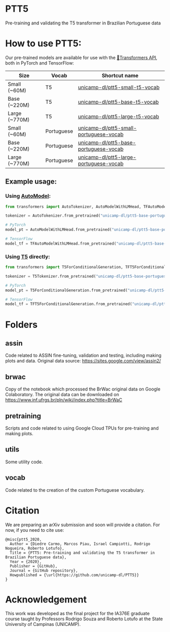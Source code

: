 # PTT5
Pre-training and validating the T5 transformer in Brazilian Portuguese data

# How to use PTT5:

Our pre-trained models are available for use with the  [🤗Transformers API](https://github.com/huggingface/transformers), both in PyTorch and TensorFlow:

| **Size** | **Vocab** | **Shortcut name**  |
| ---         | ---         |  ---          |
| Small (~60M)      |  T5         | [unicamp-dl/ptt5-small-t5-vocab](https://huggingface.co/unicamp-dl/ptt5-small-t5-vocab)                  |
| Base (~220M)      |  T5         | [unicamp-dl/ptt5-base-t5-vocab](https://huggingface.co/unicamp-dl/ptt5-base-t5-vocab)                    |
| Large (~770M)       |  T5         | [unicamp-dl/ptt5-large-t5-vocab](https://huggingface.co/unicamp-dl/ptt5-large-t5-vocab)                  |
| Small (~60M)       |  Portuguese | [unicamp-dl/ptt5-small-portuguese-vocab](https://huggingface.co/unicamp-dl/ptt5-small-portuguese-vocab)  |
| Base (~220M)        |  Portuguese | [unicamp-dl/ptt5-base-portuguese-vocab](https://huggingface.co/unicamp-dl/ptt5-base-portuguese-vocab)    |
| Large (~770M)       |  Portuguese | [unicamp-dl/ptt5-large-portuguese-vocab](https://huggingface.co/unicamp-dl/ptt5-large-portuguese-vocab)  |


## Example usage:
### Using [AutoModel](https://huggingface.co/transformers/model_doc/auto.html):
```python
from transformers import AutoTokenizer, AutoModelWithLMHead, TFAutoModelWithLMHead

tokenizer = AutoTokenizer.from_pretrained("unicamp-dl/ptt5-base-portuguese-vocab")

# PyTorch 
model_pt = AutoModelWithLMHead.from_pretrained("unicamp-dl/ptt5-base-portuguese-vocab")

# TensorFlow
model_tf = TFAutoModelWithLMHead.from_pretrained("unicamp-dl/ptt5-base-portuguese-vocab")
```

### Using [T5](https://huggingface.co/transformers/model_doc/t5.html) directly:
```python
from transformers import T5ForConditionalGeneration, TFT5ForConditionalGeneration, T5Tokenizer

tokenizer = T5Tokenizer.from_pretrained("unicamp-dl/ptt5-base-portuguese-vocab")

# PyTorch 
model_pt = T5ForConditionalGeneration.from_pretrained("unicamp-dl/ptt5-base-portuguese-vocab")

# TensorFlow
model_tf = TFT5ForConditionalGeneration.from_pretrained("unicamp-dl/ptt5-base-portuguese-vocab")
```

# Folders

## assin
Code related to ASSIN fine-tuning, validation and testing, including making plots and data.
Original data source: https://sites.google.com/view/assin2/

## brwac
Copy of the notebook which processed the BrWac original data on Google Colaboratory.
The original data can be downloaded on https://www.inf.ufrgs.br/pln/wiki/index.php?title=BrWaC

## pretraining
Scripts and code related to using Google Cloud TPUs for pre-training and making plots.

## utils
Some utility code.

## vocab
Code related to the creation of the custom Portuguese vocabulary.

# Citation
We are preparing an arXiv submission and soon will provide a citation. For now, if you need to cite use:

    @misc{ptt5_2020,
      Author = {Diedre Carmo, Marcos Piau, Israel Campiotti, Rodrigo Nogueira, Roberto Lotufo},
      Title = {PTT5: Pre-training and validating the T5 transformer in Brazilian Portuguese data},
      Year = {2020},
      Publisher = {GitHub},
      Journal = {GitHub repository},
      Howpublished = {\url{https://github.com/unicamp-dl/PTT5}}
    }


# Acknowledgement

This work was developed as the final project for the IA376E graduate course taught by Professors Rodrigo Souza and Roberto Lotufo at the State University of Campinas (UNICAMP).
